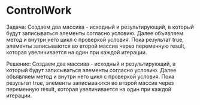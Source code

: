 # ControlWork

Задача: 
Создаем два массива - исходный и результирующий, в который будут записываться элементы согласно условию. Далее объявляем метод и внутри него цикл с проверкой условия. Пока результат true, элементы записываются во второй массив через переменную result, которая увеличивается на один при каждой итерации. 

Решение:
Создаем два массива - исходный и результирующий, в который будут записываться элементы согласно условию. Далее объявляем метод и внутри него цикл с проверкой условия. Пока результат true, элементы записываются во второй массив через переменную result, которая увеличивается на один при каждой итерации. 
